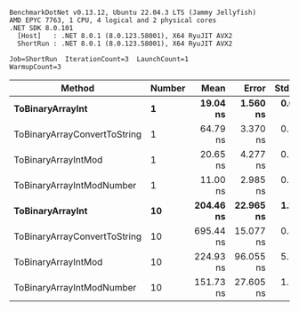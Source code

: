 ```

BenchmarkDotNet v0.13.12, Ubuntu 22.04.3 LTS (Jammy Jellyfish)
AMD EPYC 7763, 1 CPU, 4 logical and 2 physical cores
.NET SDK 8.0.101
  [Host]   : .NET 8.0.1 (8.0.123.58001), X64 RyuJIT AVX2
  ShortRun : .NET 8.0.1 (8.0.123.58001), X64 RyuJIT AVX2

Job=ShortRun  IterationCount=3  LaunchCount=1  
WarmupCount=3  

```
| Method                       | Number | Mean      | Error     | StdDev   | Min       | Max       | Gen0   | Allocated |
|----------------------------- |------- |----------:|----------:|---------:|----------:|----------:|-------:|----------:|
| **ToBinaryArrayInt**             | **1**      |  **19.04 ns** |  **1.560 ns** | **0.086 ns** |  **18.98 ns** |  **19.14 ns** | **0.0004** |      **32 B** |
| ToBinaryArrayConvertToString | 1      |  64.79 ns |  3.370 ns | 0.185 ns |  64.67 ns |  65.00 ns | 0.0011 |      96 B |
| ToBinaryArrayIntMod          | 1      |  20.65 ns |  4.277 ns | 0.234 ns |  20.48 ns |  20.92 ns | 0.0004 |      32 B |
| ToBinaryArrayIntModNumber    | 1      |  11.00 ns |  2.985 ns | 0.164 ns |  10.85 ns |  11.17 ns | 0.0004 |      32 B |
| **ToBinaryArrayInt**             | **10**     | **204.46 ns** | **22.965 ns** | **1.259 ns** | **203.33 ns** | **205.81 ns** | **0.0038** |     **320 B** |
| ToBinaryArrayConvertToString | 10     | 695.44 ns | 15.077 ns | 0.826 ns | 694.91 ns | 696.39 ns | 0.0114 |    1024 B |
| ToBinaryArrayIntMod          | 10     | 224.93 ns | 96.055 ns | 5.265 ns | 220.99 ns | 230.91 ns | 0.0038 |     320 B |
| ToBinaryArrayIntModNumber    | 10     | 151.73 ns | 27.605 ns | 1.513 ns | 149.98 ns | 152.67 ns | 0.0038 |     320 B |
